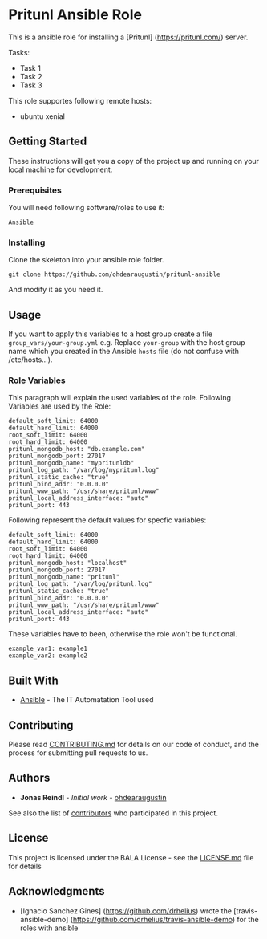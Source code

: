 # Pritunl Ansible Role 

This is a ansible role for installing a [Pritunl] (https://pritunl.com/) server.

Tasks:
- Task 1
- Task 2
- Task 3

This role supportes following remote hosts:
- ubuntu xenial

## Getting Started

These instructions will get you a copy of the project up and running on your local machine for development.

### Prerequisites

You will need following software/roles to use it:
```
Ansible
```

### Installing

Clone the skeleton into your ansible role folder.

```
git clone https://github.com/ohdearaugustin/pritunl-ansible
```

And modify it as you need it.

## Usage
If you want to apply this variables to a host group create a file `group_vars/your-group.yml` e.g. Replace `your-group` with the host group name which you created in the Ansible `hosts` file (do not confuse with /etc/hosts...).

### Role Variables
This paragraph will explain the used variables of the role. 
Following Variables are used by the Role:
```
default_soft_limit: 64000
default_hard_limit: 64000
root_soft_limit: 64000
root_hard_limit: 64000
pritunl_mongodb_host: "db.example.com"
pritunl_mongodb_port: 27017
pritunl_mongodb_name: "mypritunldb"
pritunl_log_path: "/var/log/mypritunl.log"
pritunl_static_cache: "true"
pritunl_bind_addr: "0.0.0.0"
pritunl_www_path: "/usr/share/pritunl/www"
pritunl_local_address_interface: "auto"
pritunl_port: 443
```

Following represent the default values for specfic variables:
```
default_soft_limit: 64000
default_hard_limit: 64000
root_soft_limit: 64000
root_hard_limit: 64000
pritunl_mongodb_host: "localhost"
pritunl_mongodb_port: 27017
pritunl_mongodb_name: "pritunl"
pritunl_log_path: "/var/log/pritunl.log"
pritunl_static_cache: "true"
pritunl_bind_addr: "0.0.0.0"
pritunl_www_path: "/usr/share/pritunl/www"
pritunl_local_address_interface: "auto"
pritunl_port: 443
```

These variables have to been, otherwise the role won't be functional.
```
example_var1: example1
example_var2: example2
```
## Built With

* [Ansible](https://www.ansible.com/) - The IT Automatation Tool used

## Contributing

Please read [CONTRIBUTING.md](https://github.com/) for details on our code of conduct, and the process for submitting pull requests to us.

## Authors

* **Jonas Reindl** - *Initial work* - [ohdearaugustin](https://github.com/ohdearaugustin)

See also the list of [contributors](https://github.com/ohdearaugustin/pritunl-ansible/graphs/contributors) who participated in this project.

## License

This project is licensed under the BALA License - see the [LICENSE.md](LICENSE.md) file for details

## Acknowledgments

* [Ignacio Sanchez Gines] (https://github.com/drhelius) wrote the [travis-ansible-demo] (https://github.com/drhelius/travis-ansible-demo) for the roles with ansible  
